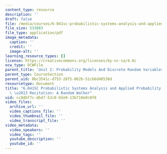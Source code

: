 ```yaml
---
content_type: resource
description: ''
draft: false
file: /media/courses/6-041sc-probabilistic-systems-analysis-and-applied-probability-fall-2013/cc0dbf7cdbd752c092e913b718e0c0f8_MIT6_041SCF13_Ch1_Random_Walker_300k.pdf
file_size: 533083
file_type: application/pdf
image_metadata:
  caption: ''
  credit: ''
  image-alt: ''
learning_resource_types: []
license: https://creativecommons.org/licenses/by-nc-sa/4.0/
ocw_type: OCWFile
parent_title: 'Unit I: Probability Models And Discrete Random Variables '
parent_type: CourseSection
parent_uid: 0bc3541c-d753-28f5-062b-51cb6d40538d
resourcetype: Document
title: "6.041SC Probabilistic Systems Analysis and Applied Probability, Fall 2013Transcript\
  \ \u2013 Recitation: A Random Walker"
uid: cc0dbf7c-dbd7-52c0-92e9-13b718e0c0f8
video_files:
  archive_url: ''
  video_captions_file: ''
  video_thumbnail_file: ''
  video_transcript_file: ''
video_metadata:
  video_speakers: ''
  video_tags: ''
  youtube_description: ''
  youtube_id: ''
---
```

